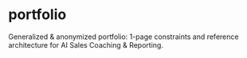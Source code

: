 # portfolio
Generalized &amp; anonymized portfolio: 1-page constraints and reference architecture for AI Sales Coaching &amp; Reporting.
